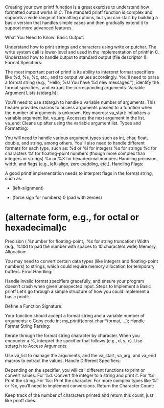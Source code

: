 Creating your own printf function is a great exercise to understand how formatted output works in C. The standard printf function is complex and supports a wide range of formatting options, but you can start by building a basic version that handles simple cases and then gradually extend it to support more advanced features.

What You Need to Know:
Basic Output:

Understand how to print strings and characters using write or putchar. The write system call is lower-level and used in the implementation of printf in C.
Understand how to handle output to standard output (file descriptor 1).
Format Specifiers:

The most important part of printf is its ability to interpret format specifiers like %d, %s, %c, etc., and to output values accordingly.
You'll need to parse a format string (e.g., "Hello, %s! You have %d new messages."), identify the format specifiers, and extract the corresponding arguments.
Variable Argument Lists (stdarg.h):

You’ll need to use stdarg.h to handle a variable number of arguments. This header provides macros to access arguments passed to a function when the number of arguments is unknown.
Key macros:
va_start: Initializes a variable argument list.
va_arg: Accesses the next argument in the list.
va_end: Cleans up after using the variable argument list.
Types and Formatting:

You will need to handle various argument types such as int, char, float, double, and string, among others.
You'll also need to handle different formats for each type, such as:
%d or %i for integers
%s for strings
%c for characters
%f for floating-point numbers (though more complex than integers or strings)
%x or %X for hexadecimal numbers
Handling precision, width, and flags (e.g., left-align, zero-padding, etc.).
Handling Flags:

A good printf implementation needs to interpret flags in the format string, such as:
- (left-alignment)
+ (force sign for numbers)
0 (pad with zeroes)
# (alternate form, e.g., for octal or hexadecimal)c
Precision (.%number for floating-point, .%s for string truncation)
Width (e.g., %10d to pad the number with spaces to 10 characters wide)
Memory Allocation:

You may need to convert certain data types (like integers and floating-point numbers) to strings, which could require memory allocation for temporary buffers.
Error Handling:

Handle invalid format specifiers gracefully, and ensure your program doesn't crash when given unexpected input.
Steps to Implement a Basic printf
Let’s go through a simple structure of how you could implement a basic printf:

Define a Function Signature:

Your function should accept a format string and a variable number of arguments:
c
Copy code
int my_printf(const char *format, ...);
Handle Format String Parsing:

Iterate through the format string character by character.
When you encounter a %, interpret the specifier that follows (e.g., d, s, c).
Use stdarg.h to Access Arguments:

Use va_list to manage the arguments, and the va_start, va_arg, and va_end macros to extract the values.
Handle Different Specifiers:

Depending on the specifier, you will call different functions to print or convert values:
For %d: Convert the integer to a string and print it.
For %s: Print the string.
For %c: Print the character.
For more complex types like %f or %x, you’ll need to implement conversions.
Return the Character Count:

Keep track of the number of characters printed and return this count, just like printf does.
